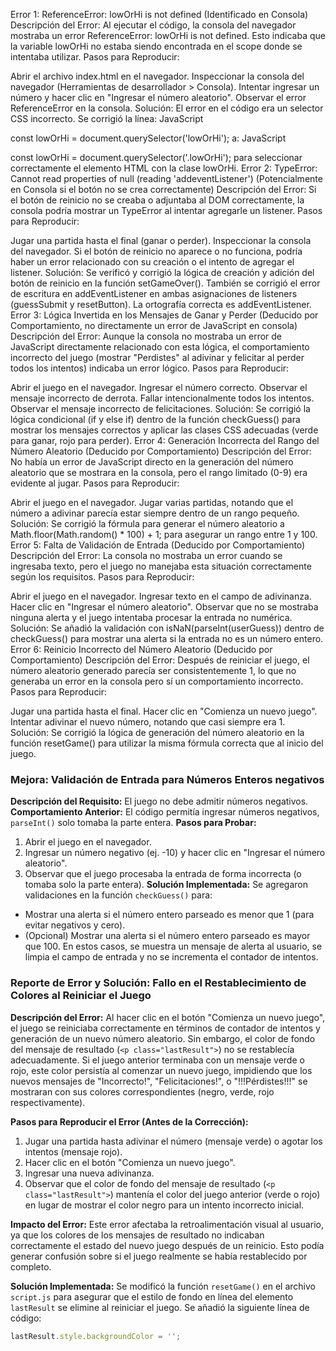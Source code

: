 Error 1: ReferenceError: lowOrHi is not defined (Identificado en Consola)
Descripción del Error: Al ejecutar el código, la consola del navegador mostraba un error ReferenceError: lowOrHi is not defined. Esto indicaba que la variable lowOrHi no estaba siendo encontrada en el scope donde se intentaba utilizar.
Pasos para Reproducir:

Abrir el archivo index.html en el navegador.
Inspeccionar la consola del navegador (Herramientas de desarrollador > Consola).
Intentar ingresar un número y hacer clic en "Ingresar el número aleatorio".
Observar el error ReferenceError en la consola. Solución: El error en el código era un selector CSS incorrecto. Se corrigió la línea:
JavaScript

const lowOrHi = document.querySelector('lowOrHi');
a:
JavaScript

const lowOrHi = document.querySelector('.lowOrHi');
para seleccionar correctamente el elemento HTML con la clase lowOrHi.
Error 2: TypeError: Cannot read properties of null (reading 'addeventListener') (Potencialmente en Consola si el botón no se crea correctamente)
Descripción del Error: Si el botón de reinicio no se creaba o adjuntaba al DOM correctamente, la consola podría mostrar un TypeError al intentar agregarle un listener.
Pasos para Reproducir:

Jugar una partida hasta el final (ganar o perder).
Inspeccionar la consola del navegador. Si el botón de reinicio no aparece o no funciona, podría haber un error relacionado con su creación o el intento de agregar el listener. Solución: Se verificó y corrigió la lógica de creación y adición del botón de reinicio en la función setGameOver(). También se corrigió el error de escritura en addEventListener en ambas asignaciones de listeners (guessSubmit y resetButton). La ortografía correcta es addEventListener.
Error 3: Lógica Invertida en los Mensajes de Ganar y Perder (Deducido por Comportamiento, no directamente un error de JavaScript en consola)
Descripción del Error: Aunque la consola no mostraba un error de JavaScript directamente relacionado con esta lógica, el comportamiento incorrecto del juego (mostrar "Perdistes" al adivinar y felicitar al perder todos los intentos) indicaba un error lógico.
Pasos para Reproducir:

Abrir el juego en el navegador.
Ingresar el número correcto. Observar el mensaje incorrecto de derrota.
Fallar intencionalmente todos los intentos. Observar el mensaje incorrecto de felicitaciones. Solución: Se corrigió la lógica condicional (if y else if) dentro de la función checkGuess() para mostrar los mensajes correctos y aplicar las clases CSS adecuadas (verde para ganar, rojo para perder).
Error 4: Generación Incorrecta del Rango del Número Aleatorio (Deducido por Comportamiento)
Descripción del Error: No había un error de JavaScript directo en la generación del número aleatorio que se mostrara en la consola, pero el rango limitado (0-9) era evidente al jugar.
Pasos para Reproducir:

Abrir el juego en el navegador.
Jugar varias partidas, notando que el número a adivinar parecía estar siempre dentro de un rango pequeño. Solución: Se corrigió la fórmula para generar el número aleatorio a Math.floor(Math.random() * 100) + 1; para asegurar un rango entre 1 y 100.
Error 5: Falta de Validación de Entrada (Deducido por Comportamiento)
Descripción del Error: La consola no mostraba un error cuando se ingresaba texto, pero el juego no manejaba esta situación correctamente según los requisitos.
Pasos para Reproducir:

Abrir el juego en el navegador.
Ingresar texto en el campo de adivinanza.
Hacer clic en "Ingresar el número aleatorio".
Observar que no se mostraba ninguna alerta y el juego intentaba procesar la entrada no numérica. Solución: Se añadió la validación con isNaN(parseInt(userGuess)) dentro de checkGuess() para mostrar una alerta si la entrada no es un número entero.
Error 6: Reinicio Incorrecto del Número Aleatorio (Deducido por Comportamiento)
Descripción del Error: Después de reiniciar el juego, el número aleatorio generado parecía ser consistentemente 1, lo que no generaba un error en la consola pero sí un comportamiento incorrecto.
Pasos para Reproducir:

Jugar una partida hasta el final.
Hacer clic en "Comienza un nuevo juego".
Intentar adivinar el nuevo número, notando que casi siempre era 1. Solución: Se corrigió la lógica de generación del número aleatorio en la función resetGame() para utilizar la misma fórmula correcta que al inicio del juego.

### Mejora: Validación de Entrada para Números Enteros negativos 
**Descripción del Requisito:** El juego no debe admitir números negativos.
**Comportamiento Anterior:** El código permitía ingresar números negativos, `parseInt()` solo tomaba la parte entera.
**Pasos para Probar:**
1. Abrir el juego en el navegador.
2. Ingresar un número negativo (ej. -10) y hacer clic en "Ingresar el número aleatorio".
3. Observar que el juego procesaba la entrada de forma incorrecta (o tomaba solo la parte entera).
**Solución Implementada:** Se agregaron validaciones en la función `checkGuess()` para:
* Mostrar una alerta si el número entero parseado es menor que 1 (para evitar negativos y cero).
* (Opcional) Mostrar una alerta si el número entero parseado es mayor que 100.
En estos casos, se muestra un mensaje de alerta al usuario, se limpia el campo de entrada y no se incrementa el contador de intentos.

### Reporte de Error y Solución: Fallo en el Restablecimiento de Colores al Reiniciar el Juego

**Descripción del Error:**
Al hacer clic en el botón "Comienza un nuevo juego", el juego se reiniciaba correctamente en términos de contador de intentos y generación de un nuevo número aleatorio. Sin embargo, el color de fondo del mensaje de resultado (`<p class="lastResult">`) no se restablecía adecuadamente. Si el juego anterior terminaba con un mensaje verde o rojo, este color persistía al comenzar un nuevo juego, impidiendo que los nuevos mensajes de "Incorrecto!", "Felicitaciones!", o "!!!Pérdistes!!!" se mostraran con sus colores correspondientes (negro, verde, rojo respectivamente).

**Pasos para Reproducir el Error (Antes de la Corrección):**
1. Jugar una partida hasta adivinar el número (mensaje verde) o agotar los intentos (mensaje rojo).
2. Hacer clic en el botón "Comienza un nuevo juego".
3. Ingresar una nueva adivinanza.
4. Observar que el color de fondo del mensaje de resultado (`<p class="lastResult">`) mantenía el color del juego anterior (verde o rojo) en lugar de mostrar el color negro para un intento incorrecto inicial.

**Impacto del Error:**
Este error afectaba la retroalimentación visual al usuario, ya que los colores de los mensajes de resultado no indicaban correctamente el estado del nuevo juego después de un reinicio. Esto podía generar confusión sobre si el juego realmente se había restablecido por completo.

**Solución Implementada:**
Se modificó la función `resetGame()` en el archivo `script.js` para asegurar que el estilo de fondo en línea del elemento `lastResult` se elimine al reiniciar el juego. Se añadió la siguiente línea de código:

```javascript
lastResult.style.backgroundColor = '';